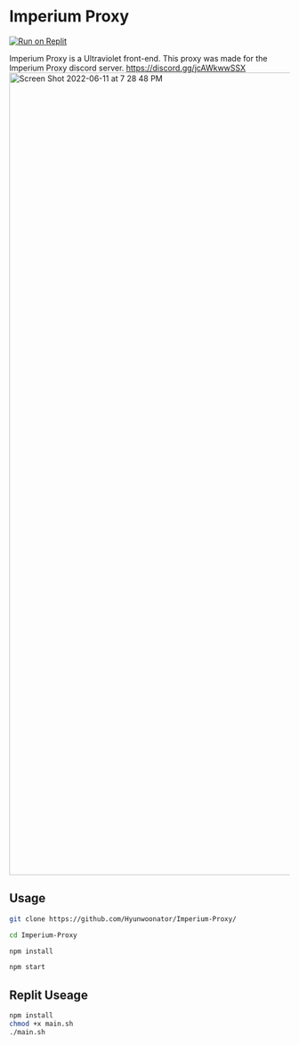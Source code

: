 # Imperium Proxy

[![Run on Replit](https://raw.githubusercontent.com/BinBashBanana/deploy-buttons/master/buttons/remade/replit.svg)](https://replit.com/github/Hyunwoonator/Imperium-Proxy)

Imperium Proxy is a Ultraviolet front-end. This proxy was made for the Imperium Proxy discord server. https://discord.gg/jcAWkwwSSX
<img width="1440" alt="Screen Shot 2022-06-11 at 7 28 48 PM" src="https://user-images.githubusercontent.com/72828378/173211785-898231b4-9359-4dca-81f4-94384208d949.png">

## Usage

```bash
git clone https://github.com/Hyunwoonator/Imperium-Proxy/

cd Imperium-Proxy

npm install

npm start
```

## Replit Useage

```bash
npm install
chmod +x main.sh
./main.sh
```
